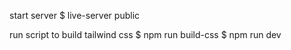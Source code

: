 start server
    $ live-server public

run script to build tailwind css
    $ npm run build-css
    $ npm run dev
